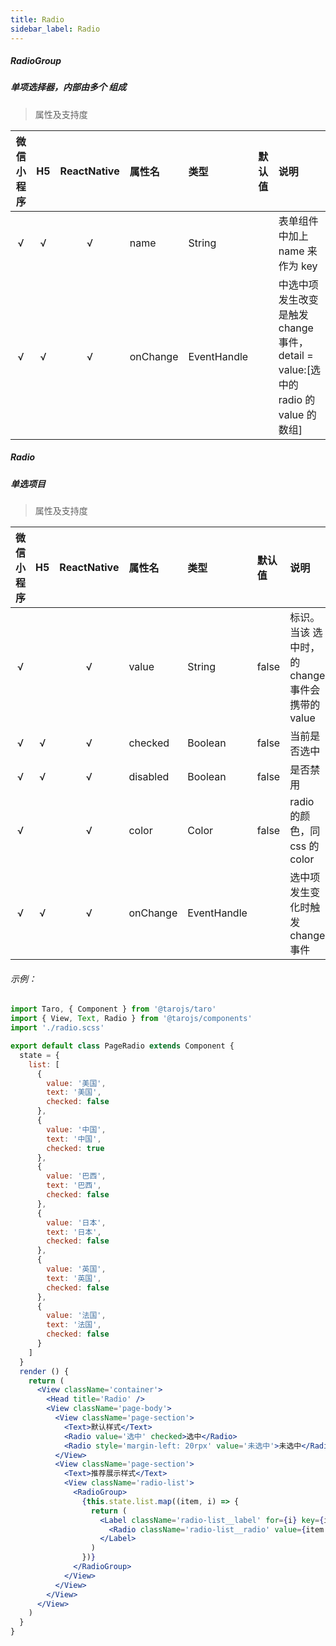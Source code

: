 ```yaml
---
title: Radio
sidebar_label: Radio
---
```


##### RadioGroup
##### 单项选择器，内部由多个 <Radio/> 组成
> 属性及支持度

| 微信小程序 | H5 | ReactNative| 属性名 | 类型 | 默认值 | 说明 |
| :-: | :-: | :-: | :- | :- | :- | :- |
| √ | √ | √ | name | String |  | 表单组件中加上 name 来作为 key |
| √ | √ | √ | onChange | EventHandle |  | <RadioGroup/>中选中项发生改变是触发 change 事件，detail = value:[选中的 radio 的 value 的数组] |


##### Radio
##### 单选项目
> 属性及支持度

| 微信小程序 | H5 | ReactNative| 属性名 | 类型 | 默认值 | 说明 |
| :-: | :-: | :-: | :- | :- | :- | :- |
| √ |   | √ | value      | String      | false  | <Radio/> 标识。当该<Radio/> 选中时，<RadioGroup/> 的 change 事件会携带<Radio/>的 value |
| √ | √ | √ | checked    | Boolean     | false  | 当前是否选中    |
| √ | √ | √ | disabled   | Boolean     | false  | 是否禁用        |
| √ |   | √ | color      | Color       | false  | radio 的颜色，同 css 的 color   |
| √ | √ | √ | onChange   | EventHandle |        | 选中项发生变化时触发 change 事件   |


###### 示例：
```jsx
import Taro, { Component } from '@tarojs/taro'
import { View, Text, Radio } from '@tarojs/components'
import './radio.scss'

export default class PageRadio extends Component {
  state = {
    list: [
      {
        value: '美国',
        text: '美国',
        checked: false
      },
      {
        value: '中国',
        text: '中国',
        checked: true
      },
      {
        value: '巴西',
        text: '巴西',
        checked: false
      },
      {
        value: '日本',
        text: '日本',
        checked: false
      },
      {
        value: '英国',
        text: '英国',
        checked: false
      },
      {
        value: '法国',
        text: '法国',
        checked: false
      }
    ]
  }
  render () {
    return (
      <View className='container'>
        <Head title='Radio' />
        <View className='page-body'>
          <View className='page-section'>
            <Text>默认样式</Text>
            <Radio value='选中' checked>选中</Radio>
            <Radio style='margin-left: 20rpx' value='未选中'>未选中</Radio>
          </View>
          <View className='page-section'>
            <Text>推荐展示样式</Text>
            <View className='radio-list'>
              <RadioGroup>
                {this.state.list.map((item, i) => {
                  return (
                    <Label className='radio-list__label' for={i} key={i}>
                      <Radio className='radio-list__radio' value={item.value} checked={item.checked}>{item.text}</Radio>
                    </Label>
                  )
                })}
              </RadioGroup>
            </View>
          </View>
        </View>
      </View>
    )
  }
}
```
